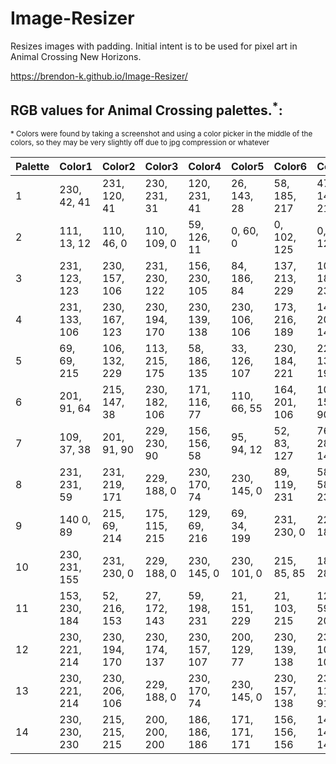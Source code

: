 # Image-Resizer
Resizes images with padding. Initial intent is to be used for pixel art in Animal Crossing New Horizons.

https://brendon-k.github.io/Image-Resizer/

## RGB values for Animal Crossing palettes.<sup>\*</sup>:

<sup>\* Colors were found by taking a screenshot and using a color picker in the middle of the colors, so they may be very slightly off due to jpg compression or whatever</sup>

| Palette | Color1        | Color2        | Color3        | Color4        | Color5        | Color6        | Color7        | Color8        | Color9        | Color10       | Color11       | Color12       | Color13       | Color14       | Color15       |
|---------|---------------|---------------|---------------|---------------|---------------|---------------|---------------|---------------|---------------|---------------|---------------|---------------|---------------|---------------|---------------|
| 1       | 230, 42, 41   | 231, 120, 41  | 230, 231, 31  | 120, 231, 41  | 26, 143, 28   | 58, 185, 217  | 47, 148, 218  | 62, 63, 229   | 140, 77, 228  | 231, 90, 203  | 230, 171, 155 | 142, 81, 63   | 230, 230, 230 | 112, 112, 112 | 0, 0, 0       |
| 2       | 111, 13, 12   | 110, 46, 0    | 110, 109, 0   | 59, 126, 11   | 0, 60, 0      | 0, 102, 125   | 0, 79, 126    | 13, 13, 111   | 67, 22, 127   | 125, 22, 105  | 110, 66, 55   | 45, 13, 0     | 110, 110, 110 | 46, 46, 46    | 0, 0, 0       |
| 3       | 231, 123, 123 | 230, 157, 106 | 231, 230, 122 | 156, 230, 105 | 84, 186, 84   | 137, 213, 229 | 106, 182, 231 | 122, 123, 231 | 156, 106, 231 | 230, 138, 211 | 231, 194, 185 | 215, 148, 129 | 230, 230, 230 | 171, 171, 171 | 126, 126, 126 |
| 4       | 231, 133, 106 | 230, 167, 123 | 230, 194, 170 | 230, 139, 138 | 230, 106, 106 | 173, 216, 189 | 148, 201, 149 | 69, 156, 122  | 158, 200, 90  | 230, 210, 123 | 230, 197, 58  | 201, 153, 77  | 230, 216, 215 | 171, 125, 135 | 111, 64, 82   |
| 5       | 69, 69, 215   | 106, 132, 229 | 113, 215, 175 | 58, 186, 135  | 33, 126, 107  | 230, 184, 221 | 229, 139, 193 | 171, 53, 149  | 216, 69, 98   | 230, 163, 58  | 231, 231, 75  | 171, 171, 37  | 215, 224, 229 | 114, 148, 157 | 0, 59, 95     |
| 6       | 201, 91, 64   | 215, 147, 38  | 230, 182, 106 | 171, 116, 77  | 110, 66, 55   | 164, 201, 106 | 105, 156, 90  | 65, 110, 55   | 89, 126, 109  | 149, 186, 178 | 136, 136, 186 | 89, 90, 172   | 230, 222, 185 | 140, 110, 102 | 76, 53, 37    |
| 7       | 109, 37, 38   | 201, 91, 90   | 229, 230, 90  | 156, 156, 58  | 95, 94, 12    | 52, 83, 127   | 76, 28, 140   | 28, 37, 76    | 45, 77, 38    | 75, 127, 63   | 113, 156, 139 | 78, 110, 97   | 201, 205, 216 | 78, 103, 108  | 12, 28, 44    |
| 8       | 231, 231, 59  | 231, 219, 171 | 229, 188, 0   | 230, 170, 74  | 230, 145, 0   | 89, 119, 231  | 58, 58, 230   | 12, 13, 140   | 12, 83, 125   | 230, 154, 216 | 230, 106, 156 | 230, 74, 75   | 230, 230, 230 | 124, 125, 171 | 13, 13, 77    |
| 9       | 140 0, 89     | 215, 69, 214  | 175, 115, 215 | 129, 69, 216  | 69, 34, 199   | 231, 230, 0   | 229, 188, 0   | 230, 151, 22  | 230, 119, 37  | 195, 231, 37  | 120, 201, 64  | 32, 156, 84   | 230, 231, 215 | 75, 127, 63   | 0, 60, 0      |
| 10      | 230, 231, 155 | 231, 230, 0   | 229, 188, 0   | 230, 145, 0   | 230, 101, 0   | 215, 85, 85   | 186, 28, 27   | 125, 0, 0     | 155, 0, 96    | 215, 37, 111  | 231, 123, 146 | 230, 170, 170 | 230, 216, 215 | 156, 90, 91   | 61, 13, 13    |
| 11      | 153, 230, 184 | 52, 216, 153  | 27, 172, 143  | 59, 198, 231  | 21, 151, 229  | 21, 103, 215  | 12, 59, 201   | 12, 13, 157   | 73, 41, 186   | 119, 53, 215  | 79, 0, 127    | 46, 0, 77     | 216, 227, 277 | 80, 96, 156   | 13, 13, 77    |
| 12      | 230, 221, 214 | 230, 194, 170 | 230, 174, 137 | 230, 157, 107 | 200, 129, 77  | 230, 139, 138 | 230, 106, 106 | 201, 91, 90   | 186, 94, 69   | 141, 78, 60   | 141, 95, 61   | 110, 73, 46   | 76, 50, 27    | 46, 21, 0     | 0, 0, 0       |
| 13      | 230, 221, 214 | 230, 206, 106 | 229, 188, 0   | 230, 170, 74  | 230, 145, 0   | 230, 157, 138 | 230, 119, 91  | 215, 87, 52   | 186, 53, 12   | 141, 37, 0    | 171, 95, 37   | 156, 72, 12   | 110, 46, 0    | 77, 34, 0     | 45, 13, 0     |
| 14      | 230, 230, 230 | 215, 215, 215 | 200, 200, 200 | 186, 186, 186 | 171, 171, 171 | 156, 156, 156 | 141, 141, 141 | 126, 126, 126 | 110, 110, 110 | 95, 95, 95    | 77, 77, 77    | 61, 61, 61    | 46, 46, 46    | 28, 28, 28    | 0, 0, 0       |


